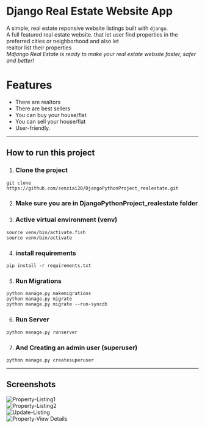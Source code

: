 # Django Real Estate Website App
A simple, real estate reponsive website listings built with `django`.\
A full featured real estate website. that let user find properties in the preferred cities or neighborhood and also let\
realtor list their properties\
*Mdjango Real Estate is ready to make your real estate website faster, safer and better!*

# Features
- There are realtors
- There are best sellers
- You can buy your house/flat
- You can sell your house/flat
- User-friendly.
---
## How to run this project
1. ### Clone the project
`git clone https://github.com/senziai20/DjangoPythonProject_realestate.git`

2. ### Make sure you are in DjangoPythonProject_realestate folder

3. ### Active virtual environment (venv)
`source venv/bin/activate.fish`\
`source venv/bin/activate`

4. ### install requirements
`pip install -r requirements.txt`

5. ### Run Migrations
`python manage.py makemigrations`\
`python manage.py migrate`\
`python manage.py migrate --run-syncdb`

6. ### Run Server
`python manage.py runserver`

7. ### And Creating an admin user (superuser)
`python manage.py createsuperuser`

---
## Screenshots
![Property-Listing1](
https://github.com/senziai20/DjangoPythonProject_realestate/tree/main/real_estate/screenshots/listing1.jpg)\
![Property-Listing2](
https://github.com/senziai20/DjangoPythonProject_realestate/tree/main/real_estate/screenshots/listing2.jpg)\
![Update-Listing](
https://github.com/senziai20/DjangoPythonProject_realestate/tree/main/real_estate/screenshots/updatelisting.jpg)\
![Property-View Details](
https://github.com/senziai20/DjangoPythonProject_realestate/tree/main/real_estate/screenshots/viewdetails.jpg)

